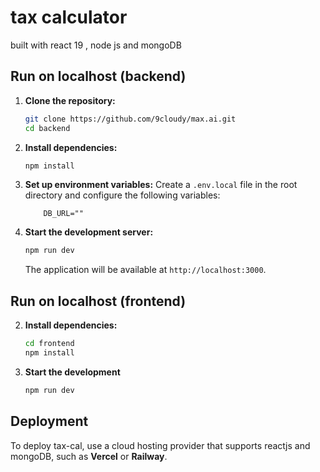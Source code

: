 # tax calculator
built with react 19 , node js and mongoDB

## Run on localhost (backend)

1. **Clone the repository:**
   ```sh
   git clone https://github.com/9cloudy/max.ai.git
   cd backend
   ```

2. **Install dependencies:**
   ```sh
   npm install
   ```

3. **Set up environment variables:**
   Create a `.env.local` file in the root directory and configure the following variables:
   ```env
       DB_URL=""
   ```
5. **Start the development server:**
   ```sh
   npm run dev
   ```
   The application will be available at `http://localhost:3000`.
## Run on localhost (frontend)

2. **Install dependencies:**
   ```sh
   cd frontend
   npm install
   ```

5. **Start the development**
   ```sh
   npm run dev
   ```
## Deployment

To deploy tax-cal, use a cloud hosting provider that supports reactjs and mongoDB, such as **Vercel** or **Railway**.